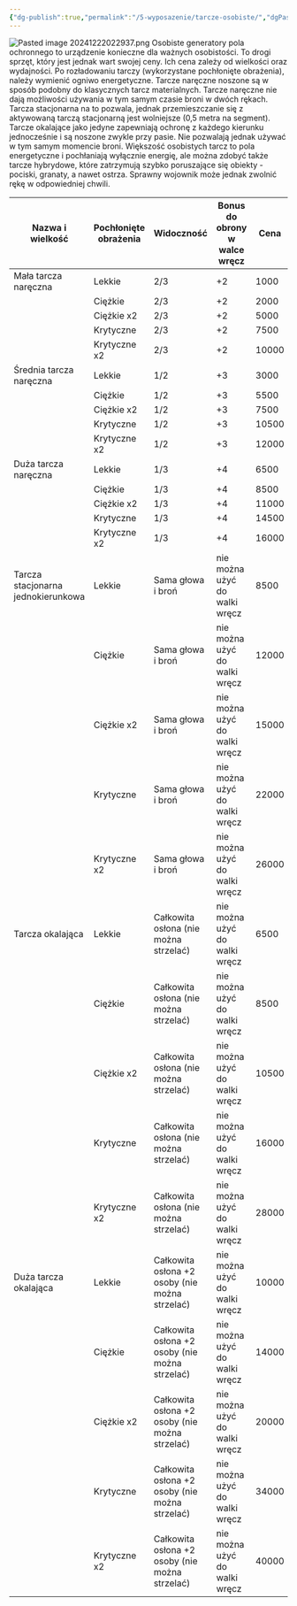 ```yaml
---
{"dg-publish":true,"permalink":"/5-wyposazenie/tarcze-osobiste/","dgPassFrontmatter":true}
---
```


![Pasted image 20241222022937.png](/img/user/6%20Obrazy/Pasted%20image%2020241222022937.png)
Osobiste generatory pola ochronnego to urządzenie konieczne dla ważnych osobistości. To drogi sprzęt, który jest jednak wart swojej ceny. Ich cena zależy od wielkości oraz wydajności. Po rozładowaniu tarczy (wykorzystane pochłonięte obrażenia), należy wymienić ogniwo energetyczne. Tarcze naręczne noszone są w sposób podobny do klasycznych tarcz materialnych. Tarcze naręczne nie dają możliwości używania w tym samym czasie broni w dwóch rękach. Tarcza stacjonarna na to pozwala, jednak przemieszczanie się z aktywowaną tarczą stacjonarną jest wolniejsze (0,5 metra na segment). Tarcze okalające jako jedyne zapewniają ochronę z każdego kierunku jednocześnie i są noszone zwykle przy pasie. Nie pozwalają jednak używać w tym samym momencie broni.
Większość osobistych tarcz to pola energetyczne i pochłaniają wyłącznie energię, ale można zdobyć także tarcze hybrydowe, które zatrzymują szybko poruszające się obiekty - pociski, granaty, a nawet ostrza. Sprawny wojownik może jednak zwolnić rękę w odpowiedniej chwili.


| Nazwa i wielkość                   | Pochłonięte obrażenia | Widoczność                                     | Bonus do obrony w walce wręcz | Cena  |
| ---------------------------------- | --------------------- | ---------------------------------------------- | ----------------------------- | ----- |
| Mała tarcza naręczna               | Lekkie                | 2/3                                            | +2                            | 1000  |
|                                    | Ciężkie               | 2/3                                            | +2                            | 2000  |
|                                    | Ciężkie x2            | 2/3                                            | +2                            | 5000  |
|                                    | Krytyczne             | 2/3                                            | +2                            | 7500  |
|                                    | Krytyczne x2          | 2/3                                            | +2                            | 10000 |
| Średnia tarcza naręczna            | Lekkie                | 1/2                                            | +3                            | 3000  |
|                                    | Ciężkie               | 1/2                                            | +3                            | 5500  |
|                                    | Ciężkie x2            | 1/2                                            | +3                            | 7500  |
|                                    | Krytyczne             | 1/2                                            | +3                            | 10500 |
|                                    | Krytyczne x2          | 1/2                                            | +3                            | 12000 |
| Duża tarcza naręczna               | Lekkie                | 1/3                                            | +4                            | 6500  |
|                                    | Ciężkie               | 1/3                                            | +4                            | 8500  |
|                                    | Ciężkie x2            | 1/3                                            | +4                            | 11000 |
|                                    | Krytyczne             | 1/3                                            | +4                            | 14500 |
|                                    | Krytyczne x2          | 1/3                                            | +4                            | 16000 |
| Tarcza stacjonarna jednokierunkowa | Lekkie                | Sama głowa i broń                              | nie można użyć do walki wręcz | 8500  |
|                                    | Ciężkie               | Sama głowa i broń                              | nie można użyć do walki wręcz | 12000 |
|                                    | Ciężkie x2            | Sama głowa i broń                              | nie można użyć do walki wręcz | 15000 |
|                                    | Krytyczne             | Sama głowa i broń                              | nie można użyć do walki wręcz | 22000 |
|                                    | Krytyczne x2          | Sama głowa i broń                              | nie można użyć do walki wręcz | 26000 |
| Tarcza okalająca                   | Lekkie                | Całkowita osłona (nie można strzelać)          | nie można użyć do walki wręcz | 6500  |
|                                    | Ciężkie               | Całkowita osłona (nie można strzelać)          | nie można użyć do walki wręcz | 8500  |
|                                    | Ciężkie x2            | Całkowita osłona (nie można strzelać)          | nie można użyć do walki wręcz | 10500 |
|                                    | Krytyczne             | Całkowita osłona (nie można strzelać)          | nie można użyć do walki wręcz | 16000 |
|                                    | Krytyczne x2          | Całkowita osłona (nie można strzelać)          | nie można użyć do walki wręcz | 28000 |
| Duża tarcza okalająca              | Lekkie                | Całkowita osłona +2 osoby (nie można strzelać) | nie można użyć do walki wręcz | 10000 |
|                                    | Ciężkie               | Całkowita osłona +2 osoby (nie można strzelać) | nie można użyć do walki wręcz | 14000 |
|                                    | Ciężkie x2            | Całkowita osłona +2 osoby (nie można strzelać) | nie można użyć do walki wręcz | 20000 |
|                                    | Krytyczne             | Całkowita osłona +2 osoby (nie można strzelać) | nie można użyć do walki wręcz | 34000 |
|                                    | Krytyczne x2          | Całkowita osłona +2 osoby (nie można strzelać) | nie można użyć do walki wręcz | 40000 |